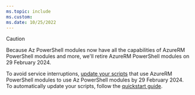 ```yaml
---
ms.topic: include
ms.custom:
ms.date: 10/25/2022
---
```


> [!CAUTION]
> Because Az PowerShell modules now have all the capabilities of AzureRM PowerShell modules and more,
> we'll retire AzureRM PowerShell modules on 29 February 2024.
>
> To avoid service interruptions, [update your scripts](https://aka.ms/azpsmigrate) that use AzureRM
> PowerShell modules to use Az PowerShell modules by 29 February 2024. To automatically update your
> scripts, follow the [quickstart guide](/powershell/azure/quickstart-migrate-azurerm-to-az-automatically).
